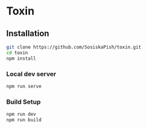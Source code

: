 # Toxin

## Installation

``` bash
git clone https://github.com/SosiskaPish/toxin.git
cd toxin
npm install
```

### Local dev server

``` bash
npm run serve
```

### Build Setup

``` bash
npm run dev
npm run build
```
